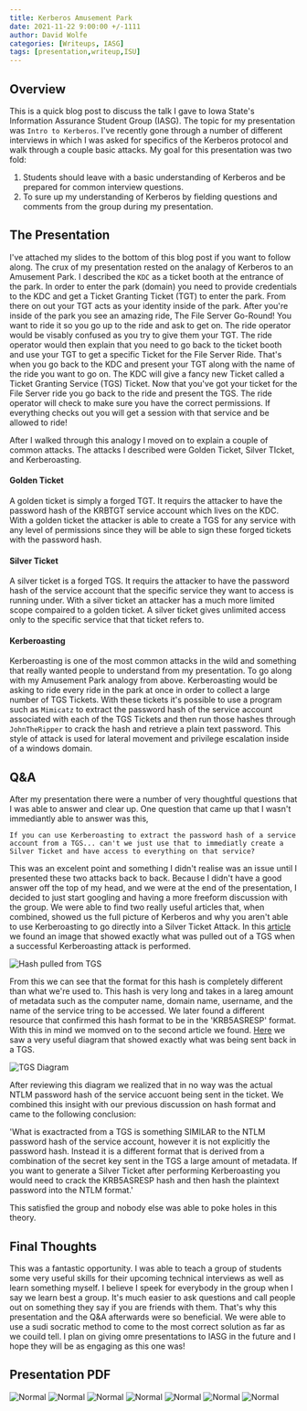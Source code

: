 ```yaml
---
title: Kerberos Amusement Park
date: 2021-11-22 9:00:00 +/-1111
author: David Wolfe
categories: [Writeups, IASG]
tags: [presentation,writeup,ISU] 
---
```


## Overview
This is a quick blog post to discuss the talk I gave to Iowa State's Information Assurance Student Group (IASG). The topic for my presentation was `Intro to Kerberos`. I've recently gone through a number of different interviews in which I was asked for specifics of the Kerberos protocol and walk through a couple basic attacks. My goal for this presentation was two fold:
1. Students should leave with a basic understanding of Kerberos and be prepared for common interview questions.
2. To sure up my understanding of Kerberos by fielding questions and comments from the group during my presentation. 

## The Presentation
I've attached my slides to the bottom of this blog post if you want to follow along. The crux of my presentation rested on the analagy of Kerberos to an Amusement Park. I described the `KDC` as a ticket booth at the entrance of the park. In order to enter the park (domain) you need to provide credentials to the KDC and get a Ticket Granting Ticket (TGT) to enter the park. From there on out your TGT acts as your identity inside of the park. After you're inside of the park you see an amazing ride, The File Server Go-Round! You want to ride it so you go up to the ride and ask to get on. The ride operator would be visably confused as you try to give them your TGT. The ride operator would then explain that you need to go back to the ticket booth and use your TGT to get a specific Ticket for the File Server Ride. That's when you go back to the KDC and present your TGT along with the name of the ride you want to go on. The KDC will give a fancy new Ticket called a Ticket Granting Service (TGS) Ticket. Now that you've got your ticket for the File Server ride you go back to the ride and present the TGS. The ride operator will check to make sure you have the correct permissions. If everything checks out you will get a session with that service and be allowed to ride!

After I walked through this analogy I moved on to explain a couple of common attacks. The attacks I described were Golden Ticket, Silver TIcket, and Kerberoasting.

#### Golden Ticket
A golden ticket is simply a forged TGT. It requirs the attacker to have the password hash of the KRBTGT service account which lives on the KDC. With a golden ticket the attacker is able to create a TGS for any service with any level of permissions since they will be able to sign these forged tickets with the password hash.

#### Silver Ticket
A silver ticket is a forged TGS. It requirs the attacker to have the password hash of the service account that the specific service they want to access is running under. With a silver ticket an attacker has a much more limited scope compaired to a golden ticket. A silver ticket gives unlimited access only to the specific service that that ticket refers to.

#### Kerberoasting
Kerberoasting is one of the most common attacks in the wild and something that really wanted people to understand from my presentation. To go along with my Amusement Park analogy from above. Kerberoasting would be asking to ride every ride in the park at once in order to collect a large number of TGS Tickets. With these tickets it's possible to use a program such as `Mimicatz` to extract the password hash of the service account associated with each of the TGS Tickets and then run those hashes through `JohnTheRipper` to crack the hash and retrieve a plain text password. This style of attack is used for lateral movement and privilege escalation inside of a windows domain.

## Q&A

After my presentation there were a number of very thoughtful questions that I was able to answer and clear up. One question that came up that I wasn't immediantly able to answer was this,

`If you can use Kerberoasting to extract the password hash of a service account from a TGS... can't we just use that to immediatly create a Silver Ticket and have access to everything on that service?`

This was an excelent point and something I didn't realise was an issue until I presented these two attacks back to back. Because I didn't have a good answer off the top of my head, and we were at the end of the presentation, I decided to just start googling and having a more freeform discussion with the group. We were able to find two really useful articles that, when combined, showed us the full picture of Kerberos and why you aren't able to use Kerberoasting to go directly into a Silver Ticket Attack. In this [article](https://www.hackingarticles.in/deep-dive-into-kerberoasting-attack/) we found an image that showed exactly what was pulled out of a TGS when a successful Kerberoasting attack is performed.

![Hash pulled from TGS](https://1.bp.blogspot.com/-ecfq59EnyUU/XrHWZQ186pI/AAAAAAAAj4I/Kse_y11qUXY-hC0xUMGm4-CWh5mql3msgCLcBGAsYHQ/s1600/9.png)

From this we can see that the format for this hash is completely different than what we're used to. This hash is very long and takes in a lareg amount of metadata such as the computer name, domain name, username, and the name of the service tring to be accessed. We later found a different resource that confirmed this hash format to be in the 'KRB5ASRESP' format. With this in mind we momved on to the second article we found. [Here](https://www.tarlogic.com/blog/how-kerberos-works/) we saw a very useful diagram that showed exactly what was being sent back in a TGS.

![TGS Diagram](https://www.tarlogic.com/wp-content/uploads/2019/02/KRB_TGS_REP.png)

After reviewing this diagram we realized that in no way was the actual NTLM password hash of the service accuont being sent in the ticket. We combined this insight with our previous discussion on hash format and came to the following conclusion:

'What is exactracted from a TGS is something SIMILAR to the NTLM password hash of the service account, however it is not explicitly the password hash. Instead it is a different format that is derived from a combination of the secret key sent in the TGS a large amount of metadata. If you want to generate a Silver Ticket after performing Kerberoasting you would need to crack the KRB5ASRESP hash and then hash the plaintext password into the NTLM format.'

This satisfied the group and nobody else was able to poke holes in this theory.

## Final Thoughts

This was a fantastic opportunity. I was able to teach a group of students some very useful skills for their upcoming technical interviews as well as learn something myself. I believe I speek for everybody in the group when I say we learn best a group. It's much easier to ask questions and call people out on something they say if you are friends with them. That's why this presentation and the Q&A afterwards were so beneficial. We were able to use a sudi socratic method to come to the most correct solution as far as we couild tell. I plan on giving omre presentations to IASG in the future and I hope they will be as engaging as this one was! 

## Presentation PDF
![Normal](/images/kerberos/slide1.png)
![Normal](/images/kerberos/slide2.png)
![Normal](/images/kerberos/slide3.png)
![Normal](/images/kerberos/slide4.png)
![Normal](/images/kerberos/slide5.png)
![Normal](/images/kerberos/slide6.png)
![Normal](/images/kerberos/slide7.png) 